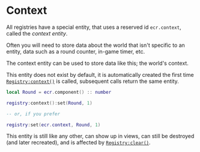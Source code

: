 # Context

All registries have a special entity, that uses a reserved id `ecr.context`,
called the *context entity*.

Often you will need to store data about the world that isn't specific to an
entity, data such as a round counter, in-game timer, etc.

The context entity can be used to store data like this; the world's context.

This entity does not exist by default, it is automatically created the first
time [`Registry:context()`](../api/Registry#context) is called, subsequent calls
return the same entity.

```lua
local Round = ecr.component() :: number

registry:context():set(Round, 1)

-- or, if you prefer

registry:set(ecr.context, Round, 1)
```

This entity is still like any other, can show up in views, can still be
destroyed (and later recreated), and is affected by
[`Registry:clear()`](../api/Registry#clear).
